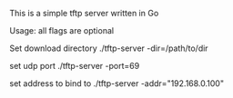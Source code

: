 This is a simple tftp server written in Go

Usage:
all flags are optional 

Set download directory
./tftp-server -dir=/path/to/dir

set udp port
./tftp-server -port=69

set address to bind to
./tftp-server -addr="192.168.0.100"